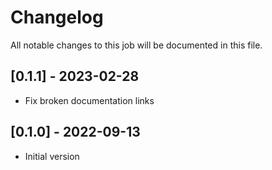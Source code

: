 # Changelog
All notable changes to this job will be documented in this file.

## [0.1.1] - 2023-02-28
* Fix broken documentation links

## [0.1.0] - 2022-09-13
* Initial version